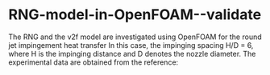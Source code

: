 # RNG-model-in-OpenFOAM--validate
The RNG and the v2f model are investigated using OpenFOAM for the round jet impingement heat transfer
In this case, the impinging spacing H/D = 6, where H is the impinging distance and D denotes the nozzle diameter. The experimental data are obtained from the reference:
    
